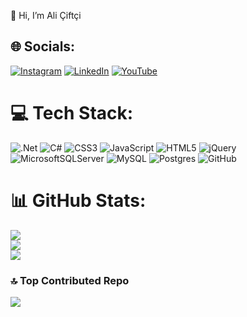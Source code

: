 👋 Hi, I’m Ali Çiftçi

## 🌐 Socials:
[![Instagram](https://img.shields.io/badge/Instagram-%23E4405F.svg?logo=Instagram&logoColor=white)](https://instagram.com/alicftciii) [![LinkedIn](https://img.shields.io/badge/LinkedIn-%230077B5.svg?logo=linkedin&logoColor=white)](https://linkedin.com/in/ali-çiftçi-0bab9330a) [![YouTube](https://img.shields.io/badge/YouTube-%23FF0000.svg?logo=YouTube&logoColor=white)](https://youtube.com/@alicftci) 

# 💻 Tech Stack:
![.Net](https://img.shields.io/badge/.NET-5C2D91?style=for-the-badge&logo=.net&logoColor=white) ![C#](https://img.shields.io/badge/c%23-%23239120.svg?style=for-the-badge&logo=csharp&logoColor=white) ![CSS3](https://img.shields.io/badge/css3-%231572B6.svg?style=for-the-badge&logo=css3&logoColor=white) ![JavaScript](https://img.shields.io/badge/javascript-%23323330.svg?style=for-the-badge&logo=javascript&logoColor=%23F7DF1E) ![HTML5](https://img.shields.io/badge/html5-%23E34F26.svg?style=for-the-badge&logo=html5&logoColor=white) ![jQuery](https://img.shields.io/badge/jquery-%230769AD.svg?style=for-the-badge&logo=jquery&logoColor=white) ![MicrosoftSQLServer](https://img.shields.io/badge/Microsoft%20SQL%20Server-CC2927?style=for-the-badge&logo=microsoft%20sql%20server&logoColor=white) ![MySQL](https://img.shields.io/badge/mysql-4479A1.svg?style=for-the-badge&logo=mysql&logoColor=white) ![Postgres](https://img.shields.io/badge/postgres-%23316192.svg?style=for-the-badge&logo=postgresql&logoColor=white) ![GitHub](https://img.shields.io/badge/github-%23121011.svg?style=for-the-badge&logo=github&logoColor=white)
# 📊 GitHub Stats:
![](https://github-readme-stats.vercel.app/api?username=alicftci10&theme=dark&hide_border=false&include_all_commits=false&count_private=false)<br/>
![](https://github-readme-streak-stats.herokuapp.com/?user=alicftci10&theme=dark&hide_border=false)<br/>
![](https://github-readme-stats.vercel.app/api/top-langs/?username=alicftci10&theme=dark&hide_border=false&include_all_commits=false&count_private=false&layout=compact)

### 🔝 Top Contributed Repo
![](https://github-contributor-stats.vercel.app/api?username=alicftci10&limit=5&theme=dark&combine_all_yearly_contributions=true)

<!-- Proudly created with GPRM ( https://gprm.itsvg.in ) -->

